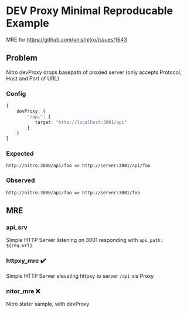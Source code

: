 # DEV Proxy Minimal Reproducable Example

MRE for https://github.com/unjs/nitro/issues/1643

## Problem

Nitro devProxy drops basepath of proxied server (only accepts Protocol, Host and Port of URL)

### Config

```ts
{
    devProxy: {
        "/api": {
           target: "http://localhost:3001/api"
        }
    }
}
```

### Expected

```raw
http://nitro:3000/api/foo => http://server:3001/api/foo
```

### Observed

```raw
http://nitro:3000/api/foo => http://server:3001/foo
```

## MRE

### api_srv

Simple HTTP Server listening on 3001 responding with `api_path: ${req.url}`

### httpxy_mre ✔️

Simple HTTP Server elevating httpxy to server `/api` via Proxy

### nitor_mre ❌

Nitro stater sample, with devProxy
